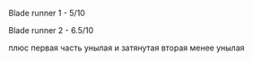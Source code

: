 Blade runner 1 - 5/10

Blade runner 2 - 6.5/10

плюс первая часть унылая и затянутая вторая менее унылая
